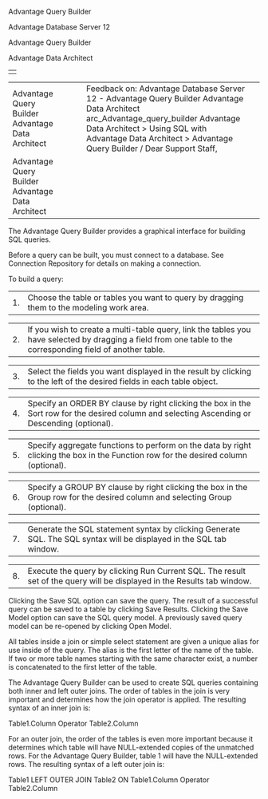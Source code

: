 Advantage Query Builder




Advantage Database Server 12  

Advantage Query Builder

Advantage Data Architect

|  |
| --- |
|  |

|  |  |  |  |  |
| --- | --- | --- | --- | --- |
| Advantage Query Builder  Advantage Data Architect |  |  | Feedback on: Advantage Database Server 12 - Advantage Query Builder Advantage Data Architect arc\_Advantage\_query\_builder Advantage Data Architect > Using SQL with Advantage Data Architect > Advantage Query Builder / Dear Support Staff, |  |
| Advantage Query Builder  Advantage Data Architect |  |  |  |  |

The Advantage Query Builder provides a graphical interface for building SQL queries.

Before a query can be built, you must connect to a database. See Connection Repository for details on making a connection.

To build a query:

|  |  |
| --- | --- |
| 1. | Choose the table or tables you want to query by dragging them to the modeling work area. |

|  |  |
| --- | --- |
| 2. | If you wish to create a multi-table query, link the tables you have selected by dragging a field from one table to the corresponding field of another table. |

|  |  |
| --- | --- |
| 3. | Select the fields you want displayed in the result by clicking to the left of the desired fields in each table object. |

|  |  |
| --- | --- |
| 4. | Specify an ORDER BY clause by right clicking the box in the Sort row for the desired column and selecting Ascending or Descending (optional). |

|  |  |
| --- | --- |
| 5. | Specify aggregate functions to perform on the data by right clicking the box in the Function row for the desired column (optional). |

|  |  |
| --- | --- |
| 6. | Specify a GROUP BY clause by right clicking the box in the Group row for the desired column and selecting Group (optional). |

|  |  |
| --- | --- |
| 7. | Generate the SQL statement syntax by clicking Generate SQL. The SQL syntax will be displayed in the SQL tab window. |

|  |  |
| --- | --- |
| 8. | Execute the query by clicking Run Current SQL. The result set of the query will be displayed in the Results tab window. |

Clicking the Save SQL option can save the query. The result of a successful query can be saved to a table by clicking Save Results. Clicking the Save Model option can save the SQL query model. A previously saved query model can be re-opened by clicking Open Model.

All tables inside a join or simple select statement are given a unique alias for use inside of the query. The alias is the first letter of the name of the table. If two or more table names starting with the same character exist, a number is concatenated to the first letter of the table.

The Advantage Query Builder can be used to create SQL queries containing both inner and left outer joins. The order of tables in the join is very important and determines how the join operator is applied. The resulting syntax of an inner join is:

Table1.Column Operator Table2.Column

For an outer join, the order of the tables is even more important because it determines which table will have NULL-extended copies of the unmatched rows. For the Advantage Query Builder, table 1 will have the NULL-extended rows. The resulting syntax of a left outer join is:

Table1 LEFT OUTER JOIN Table2 ON Table1.Column Operator Table2.Column